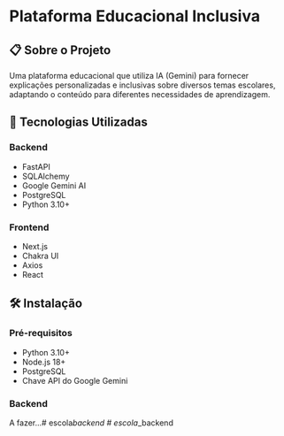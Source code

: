 # Plataforma Educacional Inclusiva

## 📋 Sobre o Projeto
Uma plataforma educacional que utiliza IA (Gemini) para fornecer explicações personalizadas e inclusivas sobre diversos temas escolares, adaptando o conteúdo para diferentes necessidades de aprendizagem.

## 🚀 Tecnologias Utilizadas

### Backend
- FastAPI
- SQLAlchemy
- Google Gemini AI
- PostgreSQL
- Python 3.10+

### Frontend
- Next.js
- Chakra UI
- Axios
- React

## 🛠️ Instalação

### Pré-requisitos
- Python 3.10+
- Node.js 18+
- PostgreSQL
- Chave API do Google Gemini

### Backend 
   A fazer...#   e s c o l a _ b a c k e n d  
 #   e s c o l a _ _ b a c k e n d  
 